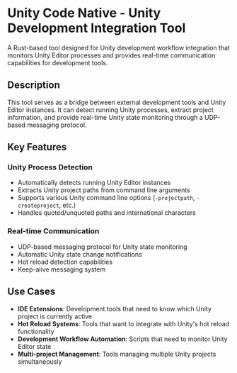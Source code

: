 # Unity Code Native - Unity Development Integration Tool

A Rust-based tool designed for Unity development workflow integration that monitors Unity Editor processes and provides real-time communication capabilities for development tools.

## Description

This tool serves as a bridge between external development tools and Unity Editor instances. It can detect running Unity processes, extract project information, and provide real-time Unity state monitoring through a UDP-based messaging protocol.

## Key Features

### Unity Process Detection
- Automatically detects running Unity Editor instances
- Extracts Unity project paths from command line arguments
- Supports various Unity command line options (`-projectpath`, `-createproject`, etc.)
- Handles quoted/unquoted paths and international characters

### Real-time Communication
- UDP-based messaging protocol for Unity state monitoring
- Automatic Unity state change notifications
- Hot reload detection capabilities
- Keep-alive messaging system

## Use Cases

- **IDE Extensions**: Development tools that need to know which Unity project is currently active
- **Hot Reload Systems**: Tools that want to integrate with Unity's hot reload functionality
- **Development Workflow Automation**: Scripts that need to monitor Unity Editor state
- **Multi-project Management**: Tools managing multiple Unity projects simultaneously